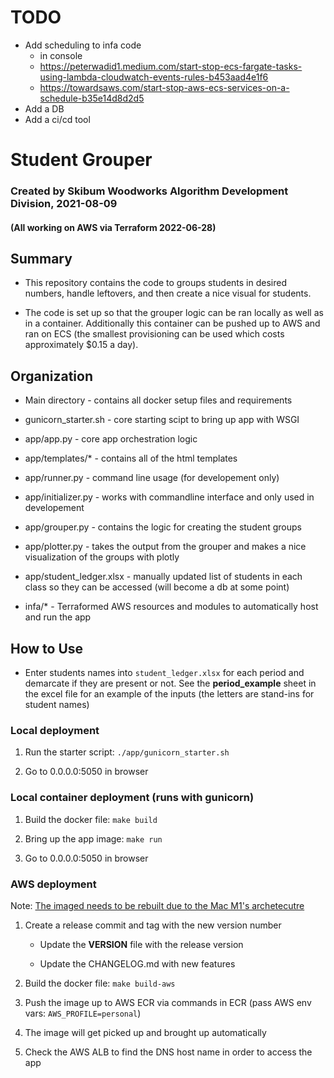 # TODO
- Add scheduling to infa code
	- in console
	- https://peterwadid1.medium.com/start-stop-ecs-fargate-tasks-using-lambda-cloudwatch-events-rules-b453aad4e1f6
	- https://towardsaws.com/start-stop-aws-ecs-services-on-a-schedule-b35e14d8d2d5
- Add a DB
- Add a ci/cd tool

# Student Grouper
### Created by Skibum Woodworks Algorithm Development Division, 2021-08-09
#### (All working on AWS via Terraform 2022-06-28)

## Summary
- This repository contains the code to groups students in desired numbers, handle leftovers, and then create a 
nice visual for students.

- The code is set up so that the grouper logic can be ran locally as well as in a container. Additionally this container can be pushed up to AWS and ran on ECS (the smallest provisioning can be used which costs approximately $0.15 a day). 

## Organization
	
- Main directory - contains all docker setup files and requirements

- gunicorn_starter.sh - core starting scipt to bring up app with WSGI

- app/app.py - core app orchestration logic

- app/templates/* - contains all of the html templates

- app/runner.py - command line usage (for developement only)

- app/initializer.py - works with commandline interface and only used in developement

- app/grouper.py - contains the logic for creating the student groups

- app/plotter.py - takes the output from the grouper and makes a nice visualization of the groups with plotly

- app/student_ledger.xlsx - manually updated list of students in each class so they can be accessed (will become a db at some point)

- infa/* - Terraformed AWS resources and modules to automatically host and run the app

## How to Use

-  Enter students names into `student_ledger.xlsx` for each period and demarcate if they are present or not. See the **period_example** sheet in the excel file for an example of the inputs (the letters are stand-ins for student names)

### Local deployment
1. Run the starter script: `./app/gunicorn_starter.sh`

1. Go to 0.0.0.0:5050 in browser

### Local container deployment (runs with gunicorn)

1. Build the docker file: `make build`

1. Bring up the app image: `make run`

1. Go to 0.0.0.0:5050 in browser

### AWS deployment

Note: [The imaged needs to be rebuilt due to the Mac M1's archetecutre](https://stackoverflow.com/questions/67361936/exec-user-process-caused-exec-format-error-in-aws-fargate-service)

1. Create a release commit and tag with the new version number

	- Update the **VERSION** file with the release version

	- Update the CHANGELOG.md with new features

1. Build the docker file: `make build-aws`

1. Push the image up to AWS ECR via commands in ECR (pass AWS env vars: `AWS_PROFILE=personal`)

1. The image will get picked up and brought up automatically

1. Check the AWS ALB to find the DNS host name in order to access the app 
